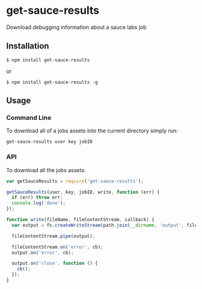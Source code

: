 # get-sauce-results

  Download debugging information about a sauce labs job

## Installation

    $ npm install get-sauce-results

  or

    $ npm install get-sauce-results -g

## Usage

### Command Line

  To download all of a jobs assets into the current directory simply run:

    get-sauce-results user key jobID

### API

  To download all the jobs assets:

```javascript
var getSauceResults = require('get-sauce-results');

getSauceResults(user, key, jobID, write, function (err) {
  if (err) throw err;
  console.log('done');
});

function write(fileName, fileContentStream, callback) {
  var output = fs.createWriteStream(path.join(__dirname, 'output', fileName));

  fileContentStream.pipe(output);

  fileContentStream.on('error', cb);
  output.on('error', cb);

  output.on('close', function () {
    cb();
  });
}
```